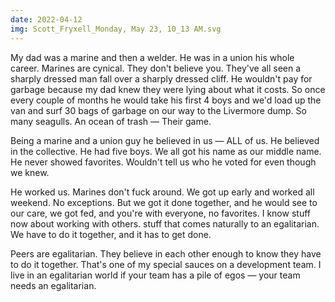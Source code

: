 ```yaml
---
date: 2022-04-12
img: Scott_Fryxell_Monday, May 23, 10_13 AM.svg
---
```


My dad was a marine and then a welder. He was in a union his whole career. Marines are cynical. They don't believe you. They've all seen a sharply dressed man fall over a sharply dressed cliff. He wouldn't pay for garbage because my dad knew they were lying about what it costs. So once every couple of months he would take his first 4 boys and we'd load up the van and surf 30 bags of garbage on our way to the Livermore dump. So many seagulls. An ocean of trash — Their game.

Being a marine and a union guy he believed in us — ALL of us. He believed in the collective. He had five boys. We all got his name as our middle name. He never showed favorites. Wouldn't tell us who he voted for even though we knew.

He worked us. Marines don't fuck around. We got up early and worked all weekend. No exceptions. But we got it done together, and he would see to our care, we got fed, and you're with everyone, no favorites. I know stuff now about working with others. stuff that comes naturally to an egalitarian. We have to do it together, and it has to get done.

Peers are egalitarian. They believe in each other enough to know they have to do it together. That's one of my special sauces on a development team. I live in an egalitarian world if your team has a pile of egos — your team needs an egalitarian.
